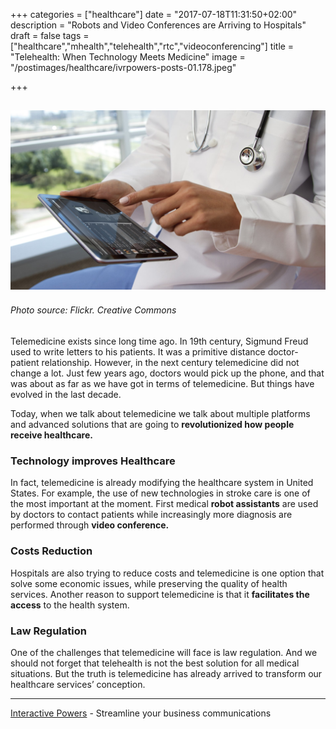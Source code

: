 +++
categories = ["healthcare"]
date = "2017-07-18T11:31:50+02:00"
description = "Robots and Video Conferences are Arriving to Hospitals"
draft = false
tags = ["healthcare","mhealth","telehealth","rtc","videoconferencing"]
title = "Telehealth: When Technology Meets Medicine"
image = "/postimages/healthcare/ivrpowers-posts-01.178.jpeg"

+++

![Surgery](/postimages/healthcare/ivrpowers-posts-01.178.jpeg)
------------
###### Photo source: Flickr. Creative Commons

 
Telemedicine exists since long time ago. In 19th century, Sigmund Freud used to write letters to his patients. It was a primitive distance doctor-patient relationship. However, in the next century telemedicine did not change a lot. Just few years ago, doctors would pick up the phone, and that was about as far as we have got in terms of telemedicine.  But things have evolved in the last decade.
 
Today, when we talk about telemedicine we talk about multiple platforms and advanced solutions that are going to **revolutionized how people receive healthcare.**
 
### Technology improves Healthcare
 
In fact, telemedicine is already modifying the healthcare system in United States. For example, the use of new technologies in stroke care is one of the most important at the moment. First medical **robot assistants** are used by doctors to contact patients while increasingly more diagnosis are performed  through **video conference.**

### Costs Reduction 

Hospitals are also trying to reduce costs and telemedicine is one option that solve some economic issues, while preserving the quality of health services. Another reason to support telemedicine is that it **facilitates the access** to the health system.

### Law Regulation
 
One of the challenges that telemedicine will face is law regulation. And we should not forget that telehealth is not the best solution for all medical situations. But the truth is telemedicine has already arrived to transform our healthcare services’ conception. 


---
[Interactive Powers](http://www.ivrpowers.com/ ) - Streamline your business communications

 

 